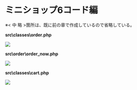 ﻿# ミニショップ6コード編

※< 中 略 >箇所は、既に前の章で作成しているので省略している。

**src\classes\order.php**

![](./images/15/order_code.png)

<div style="page-break-before:always"></div>

**src\order\order_now.php**

![](./images/15/order_now_code.png)

<div style="page-break-before:always"></div>

**src\classes\cart.php**

![](./images/15/cart_code.png)
